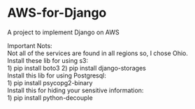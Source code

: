 # AWS-for-Django
A project to implement Django on AWS


Important Nots:
<br>
Not all of the services are found in all regions so, I chose Ohio. 
<br>
Install these lib for using s3:<br> 1) pip install boto3  2) pip install django-storages
<br>
Install this lib for using Postgresql:<br>  1) pip install psycopg2-binary
<br>
Install this for hiding your sensitive information:<br> 1) pip install python-decouple
